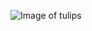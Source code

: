 ![Image of tulips](https://www.google.com/search?q=tulip&sxsrf=ALeKk01cmjcbCoPAz1G1LedId9fwIeOkxw:1615803795257&source=lnms&tbm=isch&biw=1137&bih=730#imgrc=0qbf7XSwjRD16M)
